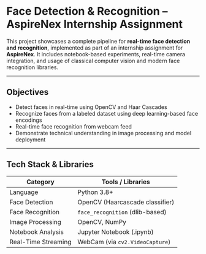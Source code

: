#  Face Detection & Recognition – AspireNex Internship Assignment

This project showcases a complete pipeline for **real-time face detection and recognition**, implemented as part of an internship assignment for **AspireNex**. It includes notebook-based experiments, real-time camera integration, and usage of classical computer vision and modern face recognition libraries.

---

##  Objectives

- Detect faces in real-time using OpenCV and Haar Cascades
- Recognize faces from a labeled dataset using deep learning-based face encodings
- Real-time face recognition from webcam feed
- Demonstrate technical understanding in image processing and model deployment

---

##  Tech Stack & Libraries

| Category           | Tools / Libraries                         |
|--------------------|-------------------------------------------|
| Language           | Python 3.8+                               |
| Face Detection     | OpenCV (Haarcascade classifier)           |
| Face Recognition   | `face_recognition` (dlib-based)           |
| Image Processing   | OpenCV, NumPy                             |
| Notebook Analysis  | Jupyter Notebook (.ipynb)                 |
| Real-Time Streaming| WebCam (via `cv2.VideoCapture`)      
